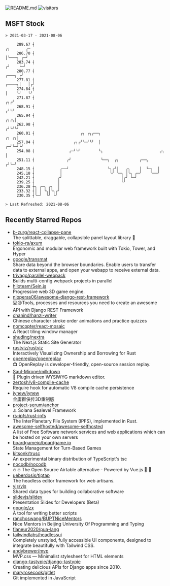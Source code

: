 ![README.md](https://github.com/Gerhut/Gerhut/workflows/README.md/badge.svg)
![visitors](https://visitors.vercel.app/Gerhut/Gerhut?token=8cf69d1f6813d272ef062726b6070c9be4ff72038cfe5a7ded7384a8da65d866)

## MSFT Stock

```
> 2021-03-17 - 2021-08-06

     289.67 ┤                                                                                        ╭╮       ╭─ 
     286.70 ┤                                                                                        │╰───╮ ╭─╯  
     283.74 ┤                                                                                       ╭╯    ╰─╯    
     280.77 ┤                                                                                ╭───╮ ╭╯            
     277.81 ┤                                                                          ╭────╮│   │╭╯             
     274.84 ┤                                                                          │    ╰╯   ╰╯              
     271.87 ┤                                                                       ╭╮╭╯                         
     268.91 ┤                                                                      ╭╯╰╯                          
     265.94 ┤                                                                  ╭╮╭╮│                             
     262.98 ┤                                                                 ╭╯╰╯╰╯                             
     260.01 ┤                    ╭╮ ╭╮╭──╮                               ╭╮ ╭╮│                                  
     257.04 ┤                 ╭╮╭╯╰─╯╰╯  │                             ╭─╯╰─╯╰╯                                  
     254.08 ┤               ╭─╯╰╯        ╰╮                         ╭╮ │                                         
     251.11 ┤              ╭╯             ╰──╮  ╭╮         ╭──╮    ╭╯╰─╯                                         
     248.15 ┤           ╭──╯                 ╰╮╭╯│   ╭╮    │  ╰─╮  │                                             
     245.18 ┤           │                     ╰╯ ╰─╮ │╰╮ ╭─╯    ╰──╯                                             
     242.21 ┤          ╭╯                          │╭╯ ╰─╯                                                       
     239.25 ┤          │                           ╰╯                                                            
     236.28 ┼╮ ╭─╮ ╭╮  │                                                                                         
     233.32 ┤│ │ ╰╮│╰╮╭╯                                                                                         
     230.35 ┤╰─╯  ╰╯ ╰╯                                                                                          

> Last Refreshed: 2021-08-06
```

## Recently Starred Repos

- [b-zurg/react-collapse-pane](https://github.com/b-zurg/react-collapse-pane)  
  The splittable, draggable, collapsible panel layout library 🎉
- [tokio-rs/axum](https://github.com/tokio-rs/axum)  
  Ergonomic and modular web framework built with Tokio, Tower, and Hyper
- [google/transmat](https://github.com/google/transmat)  
  Share data beyond the browser boundaries. Enable users to transfer data to external apps, and open your webapp to receive external data.
- [trivago/parallel-webpack](https://github.com/trivago/parallel-webpack)  
  Builds multi-config webpack projects in parallel
- [hiloteam/Sein.js](https://github.com/hiloteam/Sein.js)  
  Progressive web 3D game engine.
- [nioperas06/awesome-django-rest-framework](https://github.com/nioperas06/awesome-django-rest-framework)  
   💻😍Tools, processes and resources you need to create an awesome API with Django REST Framework
- [chanind/hanzi-writer](https://github.com/chanind/hanzi-writer)  
  Chinese character stroke order animations and practice quizzes
- [nomcopter/react-mosaic](https://github.com/nomcopter/react-mosaic)  
  A React tiling window manager
- [shuding/nextra](https://github.com/shuding/nextra)  
  The Next.js Static Site Generator
- [rustviz/rustviz](https://github.com/rustviz/rustviz)  
  Interactively Visualizing Ownership and Borrowing for Rust
- [openreplay/openreplay](https://github.com/openreplay/openreplay)  
  :tv: OpenReplay is developer-friendly, open-source session replay.
- [Saul-Mirone/milkdown](https://github.com/Saul-Mirone/milkdown)  
  🍼 Plugin driven WYSIWYG  markdown editor.
- [zertosh/v8-compile-cache](https://github.com/zertosh/v8-compile-cache)  
  Require hook for automatic V8 compile cache persistence
- [jynew/jynew](https://github.com/jynew/jynew)  
  金庸群侠传3D重制版
- [project-serum/anchor](https://github.com/project-serum/anchor)  
  ⚓ Solana Sealevel Framework
- [rs-ipfs/rust-ipfs](https://github.com/rs-ipfs/rust-ipfs)  
  The InterPlanetary File System (IPFS), implemented in Rust.
- [awesome-selfhosted/awesome-selfhosted](https://github.com/awesome-selfhosted/awesome-selfhosted)  
  A list of Free Software network services and web applications which can be hosted on your own servers
- [boardgameio/boardgame.io](https://github.com/boardgameio/boardgame.io)  
  State Management for Turn-Based Games
- [kitsonk/trusc](https://github.com/kitsonk/trusc)  
  An experimental binary distribution of TypeScript's tsc
- [nocodb/nocodb](https://github.com/nocodb/nocodb)  
  🔥 🔥  The Open Source Airtable alternative  - Powered by Vue.js 🚀 🚀  
- [ueberdosis/tiptap](https://github.com/ueberdosis/tiptap)  
  The headless editor framework for web artisans.
- [yjs/yjs](https://github.com/yjs/yjs)  
  Shared data types for building collaborative software
- [slidevjs/slidev](https://github.com/slidevjs/slidev)  
  Presentation Slides for Developers (Beta)
- [google/zx](https://github.com/google/zx)  
  A tool for writing better scripts
- [ranchoswang/BUPTNiceMentors](https://github.com/ranchoswang/BUPTNiceMentors)  
  Nice Mentors in Beijing University Of Programming and Typing 
- [flaneur2020/pua-lang](https://github.com/flaneur2020/pua-lang)  
- [tailwindlabs/headlessui](https://github.com/tailwindlabs/headlessui)  
  Completely unstyled, fully accessible UI components, designed to integrate beautifully with Tailwind CSS.
- [andybrewer/mvp](https://github.com/andybrewer/mvp)  
  MVP.css — Minimalist stylesheet for HTML elements
- [django-tastypie/django-tastypie](https://github.com/django-tastypie/django-tastypie)  
  Creating delicious APIs for Django apps since 2010.
- [maryrosecook/gitlet](https://github.com/maryrosecook/gitlet)  
  Git implemented in JavaScript
